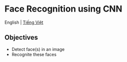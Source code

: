 # Face Recognition using CNN
English | [Tiếng Việt](README-vi.md)

## Objectives
- Detect face(s) in an image
- Recognite these faces